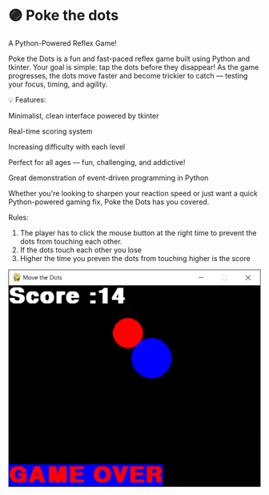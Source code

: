 # 🟣 Poke the dots

A Python-Powered Reflex Game!

Poke the Dots is a fun and fast-paced reflex game built using Python and tkinter. Your goal is simple: tap the dots before they disappear! As the game progresses, the dots move faster and become trickier to catch — testing your focus, timing, and agility.

💡 Features:

Minimalist, clean interface powered by tkinter

Real-time scoring system

Increasing difficulty with each level

Perfect for all ages — fun, challenging, and addictive!

Great demonstration of event-driven programming in Python

Whether you're looking to sharpen your reaction speed or just want a quick Python-powered gaming fix, Poke the Dots has you covered.



Rules: 
  1. The player has to click the mouse button at the right time to prevent the dots from touching each other. 
  2. If the dots touch each other you lose
  3. Higher the time you preven the dots from touching higher is the score



![Snapshot of the game](https://github.com/sanjana707/Poke_the_dots/blob/main/Snap.PNG)
